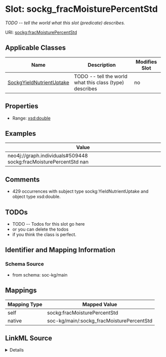

# Slot: sockg_fracMoisturePercentStd


_TODO -- tell the world what this slot (predicate) describes._





URI: [sockg:fracMoisturePercentStd](http://www.semanticweb.org/sockg/ontologies/2024/0/soil-carbon-ontology/fracMoisturePercentStd)



<!-- no inheritance hierarchy -->





## Applicable Classes

| Name | Description | Modifies Slot |
| --- | --- | --- |
| [SockgYieldNutrientUptake](../classes/SockgYieldNutrientUptake.md) | TODO -- tell the world what this class (type) describes |  no  |







## Properties

* Range: [xsd:double](http://www.w3.org/2001/XMLSchema#double)






## Examples

| Value |
| --- |
| neo4j://graph.individuals#509448 sockg:fracMoisturePercentStd nan |

## Comments

* 429 occurrences with subject type sockg:YieldNutrientUptake and object type xsd:double.

## TODOs

* TODO -- Todos for this slot go here
* or you can delete the todos
* if you think the class is perfect.

## Identifier and Mapping Information







### Schema Source


* from schema: soc-kg/main




## Mappings

| Mapping Type | Mapped Value |
| ---  | ---  |
| self | sockg:fracMoisturePercentStd |
| native | soc-kg/main/:sockg_fracMoisturePercentStd |




## LinkML Source

<details>
```yaml
name: sockg_fracMoisturePercentStd
description: TODO -- tell the world what this slot (predicate) describes.
todos:
- TODO -- Todos for this slot go here
- or you can delete the todos
- if you think the class is perfect.
comments:
- 429 occurrences with subject type sockg:YieldNutrientUptake and object type xsd:double.
examples:
- value: neo4j://graph.individuals#509448 sockg:fracMoisturePercentStd nan
from_schema: soc-kg/main
rank: 1000
slot_uri: sockg:fracMoisturePercentStd
alias: sockg_fracMoisturePercentStd
domain_of:
- sockg_YieldNutrientUptake
range: double

```
</details>